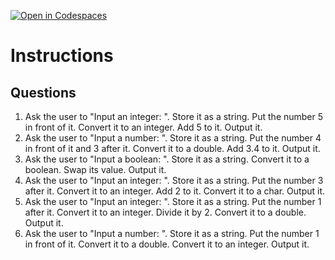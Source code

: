 [![Open in Codespaces](https://classroom.github.com/assets/launch-codespace-2972f46106e565e64193e422d61a12cf1da4916b45550586e14ef0a7c637dd04.svg)](https://classroom.github.com/open-in-codespaces?assignment_repo_id=18089305)
# Instructions  

  ## Questions
  1. Ask the user to "Input an integer: ".  Store it as a string.  Put the number 5 in front of it.  Convert it to an integer.  Add 5 to it.  Output it.</br>
  2. Ask the user to "Input a number: ".  Store it as a string.  Put the number 4 in front of it and 3 after it.  Convert it to a double.  Add 3.4 to it.  Output it.  </br>
  3. Ask the user to "Input a boolean: ".  Store it as a string.  Convert it to a boolean.  Swap its value. Output it.</br>
  4. Ask the user to "Input an integer: ".  Store it as a string.  Put the number 3 after it.  Convert it to an integer.  Add 2 to it.  Convert it to a char.  Output it.</br>
  5. Ask the user to "Input an integer: ".  Store it as a string.  Put the number 1 after it.  Convert it to an integer.  Divide it by 2.  Convert it to a double.  Output it.</br>
  6. Ask the user to "Input a number: ". Store it as a string. Put the number 1 in front of it.  Convert it to a double.  Convert it to an integer. Output it.</br>
